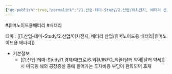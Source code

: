 ```yaml
---
{"dg-publish":true,"permalink":"/1.산업-테마-Study/2.산업/이차전지, 배터리 산업/배터리 산업 일반/","created":"2024-11-20T21:02:27.504+09:00","updated":"2025-06-26T16:54:48.904+09:00"}
---
```


#휴머노이드용배터리 #배터리


테마 : [[1.산업-테마-Study/2.산업/이차전지, 배터리 산업/휴머노이드용 배터리\|휴머노이드용 배터리]]

- 기본정보
	- [[1.산업-테마-Study/1.경제/매크로/6.외환/INFO_외환/달러 약세\|달러 약세]]시 미국등 해외 공장증설 등에 들어가는 투자비용 부담이 완화되어 호재